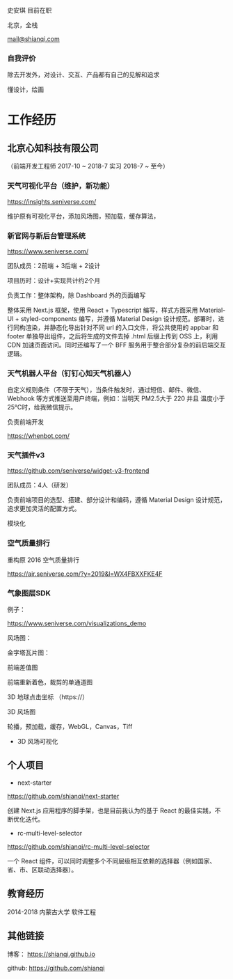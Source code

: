 史安琪 目前在职

北京，全栈

mail@shianqi.com

### 自我评价

除去开发外，对设计、交互、产品都有自己的见解和追求

懂设计，绘画

# 工作经历

## 北京心知科技有限公司

（前端开发工程师 2017-10 ~ 2018-7 实习 2018-7 ~ 至今）

### 天气可视化平台（维护，新功能）
https://insights.seniverse.com/

维护原有可视化平台，添加风场图，预加载，缓存算法，

### 新官网与新后台管理系统
https://www.seniverse.com/

团队成员：2前端 + 3后端 + 2设计

项目历时：设计+实现共计约2个月

负责工作：整体架构，除 Dashboard 外的页面编写

整体采用 Next.js 框架，使用 React + Typescript 编写，样式方面采用 Material-UI + styled-components 编写，并遵循 Material Design 设计规范。部署时，进行同构渲染，并静态化导出针对不同 url 的入口文件，将公共使用的 appbar 和 footer 单独导出组件，之后将生成的文件去掉 .html 后缀上传到 OSS 上，利用 CDN 加速页面访问。同时还编写了一个 BFF 服务用于整合部分复杂的前后端交互逻辑。

<!-- 优点：拥有 SPA 的所有优点，并且不需要维护单独的渲染服务器。 -->

### 天气机器人平台（钉钉心知天气机器人）

自定义规则条件（不限于天气），当条件触发时，通过短信、邮件、微信、Webhook 等方式推送至用户终端，例如：当明天 PM2.5大于 220 并且 温度小于25℃时，给我微信提示。

负责前端开发

https://whenbot.com/

### 天气插件v3

https://github.com/seniverse/widget-v3-frontend

团队成员：4人（研发）

负责前端项目的选型、搭建、部分设计和编码，遵循 Material Design 设计规范，追求更加灵活的配置方式。

模块化

### 空气质量排行

重构原 2016 空气质量排行

https://air.seniverse.com/?y=2019&l=WX4FBXXFKE4F

### 气象图层SDK

例子：

https://www.seniverse.com/visualizations_demo

风场图：

金字塔瓦片图：

前端差值图

前端重新着色，裁剪的单通道图

3D 地球点击坐标 （https://）

3D 风场图

轮播，预加载，缓存，WebGL，Canvas，Tiff

- 3D 风场可视化

## 个人项目

- next-starter

https://github.com/shianqi/next-starter

创建 Next.js 应用程序的脚手架，也是目前我认为的基于 React 的最佳实践，不断优化迭代。

- rc-multi-level-selector

https://github.com/shianqi/rc-multi-level-selector

一个 React 组件，可以同时调整多个不同层级相互依赖的选择器（例如国家、省、市、区联动选择器）。

## 教育经历

2014-2018 内蒙古大学 软件工程

## 其他链接

博客：
https://shianqi.github.io

github:
https://github.com/shianqi


